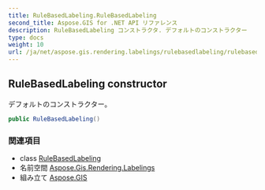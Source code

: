 ```yaml
---
title: RuleBasedLabeling.RuleBasedLabeling
second_title: Aspose.GIS for .NET API リファレンス
description: RuleBasedLabeling コンストラクタ. デフォルトのコンストラクター
type: docs
weight: 10
url: /ja/net/aspose.gis.rendering.labelings/rulebasedlabeling/rulebasedlabeling/
---
```

## RuleBasedLabeling constructor

デフォルトのコンストラクター。

```csharp
public RuleBasedLabeling()
```

### 関連項目

* class [RuleBasedLabeling](../)
* 名前空間 [Aspose.Gis.Rendering.Labelings](../../rulebasedlabeling/)
* 組み立て [Aspose.GIS](../../../)


